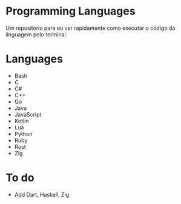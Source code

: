 # Programming Languages
Um repositório para eu ver rapidamente como executar o código da linguagem pelo terminal.  

# Languages
* Bash
* C
* C#
* C++
* Go
* Java
* JavaScript
* Kotlin
* Lua
* Python
* Ruby
* Rust
* Zig

# To do
* Add Dart, Haskell, Zig
